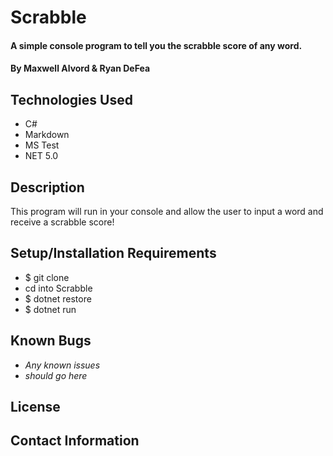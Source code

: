 # Scrabble

#### A simple console program to tell you the scrabble score of any word.

#### By Maxwell Alvord & Ryan DeFea

## Technologies Used

* C#
* Markdown
* MS Test
* NET 5.0

## Description
This program will run in your console and allow the user to input a word and receive a scrabble score!

## Setup/Installation Requirements

* $ git clone 
* cd into Scrabble 
* $ dotnet restore 
* $ dotnet run 

## Known Bugs

* _Any known issues_
* _should go here_

## License

## Contact Information